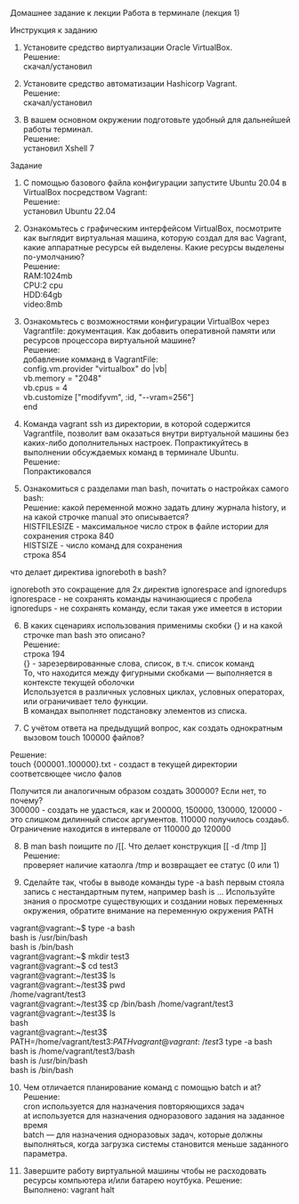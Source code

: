 Домашнее задание к лекции Работа в терминале (лекция 1)  

Инструкция к заданию  

1. Установите средство виртуализации Oracle VirtualBox.  
Решение:  
скачал/установил  

2. Установите средство автоматизации Hashicorp Vagrant.  
Решение:  
скачал/установил  

3. В вашем основном окружении подготовьте удобный для дальнейшей работы терминал.  
Решение:  
установил Xshell 7  

Задание  

1. С помощью базового файла конфигурации запустите Ubuntu 20.04 в VirtualBox посредством Vagrant:  
Решение:  
установил Ubuntu 22.04  

2. Ознакомьтесь с графическим интерфейсом VirtualBox, посмотрите как выглядит виртуальная машина, которую создал для вас Vagrant, какие аппаратные ресурсы ей выделены. Какие ресурсы выделены по-умолчанию?  
Решение:  
RAM:1024mb  
CPU:2 cpu  
HDD:64gb  
video:8mb  

3. Ознакомьтесь с возможностями конфигурации VirtualBox через Vagrantfile: документация. Как добавить оперативной памяти или ресурсов процессора виртуальной машине?  
Решение:  
добавление комманд в VagrantFile:  
   config.vm.provider "virtualbox" do |vb|  
        vb.memory = "2048"  
	 vb.cpus = 4  
	 vb.customize ["modifyvm", :id, "--vram=256"]  
   end  
  
4. Команда vagrant ssh из директории, в которой содержится Vagrantfile, позволит вам оказаться внутри виртуальной машины без каких-либо дополнительных настроек. Попрактикуйтесь в выполнении обсуждаемых команд в терминале Ubuntu.  
Решение:  
Попрактиковался  

5. Ознакомиться с разделами man bash, почитать о настройках самого bash:  
Решение: какой переменной можно задать длину журнала history, и на какой строчке manual это описывается?  
 HISTFILESIZE - максимальное число строк в файле истории для сохранения 
строка 840  
 HISTSIZE - число команд для сохранения  
строка 854  

что делает директива ignoreboth в bash?  

ignoreboth это сокращение для 2х директив ignorespace and ignoredups  
    ignorespace - не сохранять команды начинающиеся с пробела  
	ignoredups - не сохранять команду, если такая уже имеется в истории  

6. В каких сценариях использования применимы скобки {} и на какой строчке man bash это описано?  
Решение:  
строка 194  
{} - зарезервированные слова, список, в т.ч. список команд  
То, что находится между фигурными скобками — выполняется в контексте текущей оболочки  
Используется в различных условных циклах, условных операторах, или ограничивает тело функции.  
В командах выполняет подстановку элементов из списка.  

7. С учётом ответа на предыдущий вопрос, как создать однократным вызовом touch 100000 файлов?  

Решение:  
touch {000001..100000}.txt - создаст в текущей директории соответсвющее число фалов  

Получится ли аналогичным образом создать 300000? Если нет, то почему?  
300000 - создать не удасться, как и 200000, 150000, 130000, 120000 - это слишком дилинный список аргументов. 110000 получилось создаьб. Ограничение находится в интервале от 110000 до 120000  

8. В man bash поищите по /\[\[. Что делает конструкция [[ -d /tmp ]]  
Решение:  
проверяет наличие катаолга /tmp и возвращает ее статус (0 или 1)  

9. Сделайте так, чтобы в выводе команды type -a bash первым стояла запись с нестандартным путем, например bash is ... Используйте знания о просмотре существующих и создании новых переменных окружения, обратите внимание на переменную окружения PATH  

vagrant@vagrant:~$ type -a bash  
bash is /usr/bin/bash  
bash is /bin/bash  
vagrant@vagrant:~$ mkdir test3  
vagrant@vagrant:~$ cd test3  
vagrant@vagrant:~/test3$ ls  
vagrant@vagrant:~/test3$ pwd  
/home/vagrant/test3  
vagrant@vagrant:~/test3$ cp /bin/bash /home/vagrant/test3  
vagrant@vagrant:~/test3$ ls  
bash  
vagrant@vagrant:~/test3$ PATH=/home/vagrant/test3:$PATH  
vagrant@vagrant:~/test3$ type -a bash  
bash is /home/vagrant/test3/bash  
bash is /usr/bin/bash  
bash is /bin/bash  

10. Чем отличается планирование команд с помощью batch и at?  
Решение:  
cron используется для назначения повторяющихся задач  
at используется для назначения одноразового задания на заданное время  
batch — для назначения одноразовых задач, которые должны выполняться, когда загрузка системы становится меньше заданного параметра.  

11. Завершите работу виртуальной машины чтобы не расходовать ресурсы компьютера и/или батарею ноутбука. 
Решение:  
Выполнено: vagrant halt  
